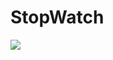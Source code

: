 # StopWatch

<image src="https://raw.githubusercontent.com/Sanket292001/StopWatch/main/StopWatch.gif" />
